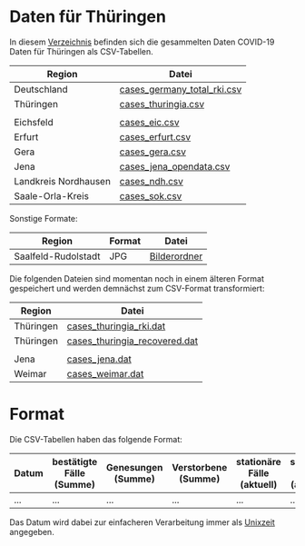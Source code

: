 # Daten für Thüringen

In diesem [Verzeichnis](/data/) befinden sich die gesammelten Daten COVID-19 Daten für Thüringen als CSV-Tabellen.

| Region               | Datei                                                          |
|----------------------|----------------------------------------------------------------|
| Deutschland          | [cases_germany_total_rki.csv](cases_germany_total_rki.csv)     |
| Thüringen            | [cases_thuringia.csv](cases_thuringia.csv)                     |
|                      |                                                                |
| Eichsfeld            | [cases_eic.csv](cases_eic.csv)                                 |
| Erfurt               | [cases_erfurt.csv](cases_erfurt.csv)                           |
| Gera                 | [cases_gera.csv](cases_gera.csv)                               |
| Jena                 | [cases_jena_opendata.csv](cases_jena_opendata.csv)             |
| Landkreis Nordhausen | [cases_ndh.csv](cases_ndh.csv)                                 |
| Saale-Orla-Kreis     | [cases_sok.csv](cases_sok.csv)                                 |

Sonstige Formate:

| Region               | Format | Datei                                                          |
|----------------------|--------|----------------------------------------------------------------|
| Saalfeld-Rudolstadt  | JPG    | [Bilderordner](cases_slf/)                                     |

Die folgenden Dateien sind momentan noch in einem älteren Format gespeichert und werden demnächst zum CSV-Format transformiert:

| Region               | Datei                                                          |
|----------------------|----------------------------------------------------------------|
| Thüringen            | [cases_thuringia_rki.dat](cases_thuringia_rki.dat)             |
| Thüringen            | [cases_thuringia_recovered.dat](cases_thuringia_recovered.dat) |
|                      |                                                                |
| Jena                 | [cases_jena.dat](cases_jena.dat)                               |
| Weimar               | [cases_weimar.dat](cases_weimar.dat)                           |
 	

# Format

Die CSV-Tabellen haben das folgende Format:

| Datum | bestätigte Fälle (Summe) | Genesungen (Summe) | Verstorbene (Summe) | stationäre Fälle (aktuell) | schwere Fälle (aktuell) | Quelle |
|-------|--------------------------|--------------------|---------------------|----------------------------|-------------------------|--------|
| ...   | ...                      | ...                | ...                 | ...                        | ...                     | ...    |

Das Datum wird dabei zur einfacheren Verarbeitung immer als [Unixzeit](https://de.wikipedia.org/wiki/Unixzeit) angegeben.

